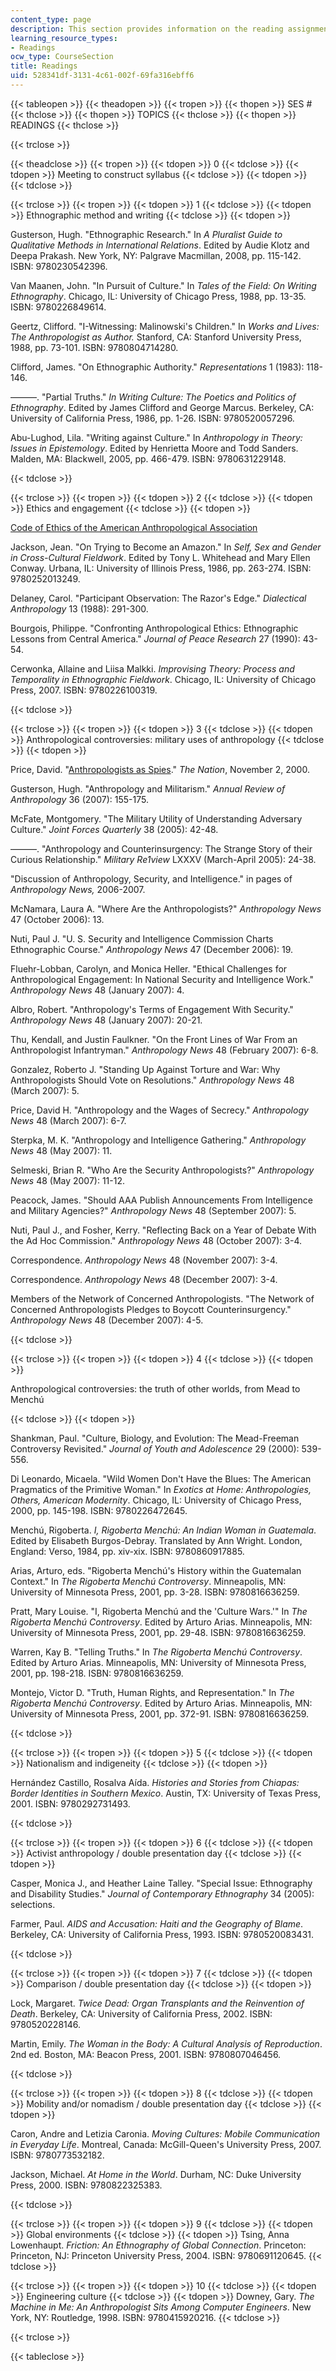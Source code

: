 ```yaml
---
content_type: page
description: This section provides information on the reading assignments of the course.
learning_resource_types:
- Readings
ocw_type: CourseSection
title: Readings
uid: 528341df-3131-4c61-002f-69fa316ebff6
---
```


{{< tableopen >}}
{{< theadopen >}}
{{< tropen >}}
{{< thopen >}}
SES #
{{< thclose >}}
{{< thopen >}}
TOPICS
{{< thclose >}}
{{< thopen >}}
READINGS
{{< thclose >}}

{{< trclose >}}

{{< theadclose >}}
{{< tropen >}}
{{< tdopen >}}
0
{{< tdclose >}}
{{< tdopen >}}
Meeting to construct syllabus
{{< tdclose >}}
{{< tdopen >}}
 
{{< tdclose >}}

{{< trclose >}}
{{< tropen >}}
{{< tdopen >}}
1
{{< tdclose >}}
{{< tdopen >}}
Ethnographic method and writing
{{< tdclose >}}
{{< tdopen >}}


Gusterson, Hugh. "Ethnographic Research." In _A Pluralist Guide to Qualitative Methods in International Relations_. Edited by Audie Klotz and Deepa Prakash. New York, NY: Palgrave Macmillan, 2008, pp. 115-142. ISBN: 9780230542396.

Van Maanen, John. "In Pursuit of Culture." In _Tales of the Field: On Writing Ethnography_. Chicago, IL: University of Chicago Press, 1988, pp. 13-35. ISBN: 9780226849614.

Geertz, Clifford. "I-Witnessing: Malinowski's Children." In _Works and Lives: The Anthropologist as Author._ Stanford, CA: Stanford University Press, 1988, pp. 73-101. ISBN: 9780804714280.

Clifford, James. "On Ethnographic Authority." _Representations_ 1 (1983): 118-146.

———. "Partial Truths." _In Writing Culture: The Poetics and Politics of Ethnography_. Edited by James Clifford and George Marcus. Berkeley, CA: University of California Press, 1986, pp. 1-26. ISBN: 9780520057296.

Abu-Lughod, Lila. "Writing against Culture." In _Anthropology in Theory: Issues in Epistemology_. Edited by Henrietta Moore and Todd Sanders. Malden, MA: Blackwell, 2005, pp. 466-479. ISBN: 9780631229148.


{{< tdclose >}}

{{< trclose >}}
{{< tropen >}}
{{< tdopen >}}
2
{{< tdclose >}}
{{< tdopen >}}
Ethics and engagement
{{< tdclose >}}
{{< tdopen >}}


[Code of Ethics of the American Anthropological Association](http://www.aaanet.org/issues/policy-advocacy/Code-of-Ethics.cfm)

Jackson, Jean. "On Trying to Become an Amazon." In _Self, Sex and Gender in Cross-Cultural Fieldwork_. Edited by Tony L. Whitehead and Mary Ellen Conway. Urbana, IL: University of Illinois Press, 1986, pp. 263-274. ISBN: 9780252013249.

Delaney, Carol. "Participant Observation: The Razor's Edge." _Dialectical Anthropology_ 13 (1988): 291-300.

Bourgois, Philippe. "Confronting Anthropological Ethics: Ethnographic Lessons from Central America." _Journal of Peace Research_ 27 (1990): 43-54.

Cerwonka, Allaine and Liisa Malkki. _Improvising Theory: Process and Temporality in Ethnographic Fieldwork_. Chicago, IL: University of Chicago Press, 2007. ISBN: 9780226100319.


{{< tdclose >}}

{{< trclose >}}
{{< tropen >}}
{{< tdopen >}}
3
{{< tdclose >}}
{{< tdopen >}}
Anthropological controversies: military uses of anthropology
{{< tdclose >}}
{{< tdopen >}}


Price, David. "[Anthropologists as Spies](http://www.thenation.com/article/anthropologists-spies/)." _The Nation_, November 2, 2000.

Gusterson, Hugh. "Anthropology and Militarism." _Annual Review of Anthropology_ 36 (2007): 155-175.

McFate, Montgomery. "The Military Utility of Understanding Adversary Culture." _Joint Forces Quarterly_ 38 (2005): 42-48.

———. "Anthropology and Counterinsurgency: The Strange Story of their Curious Relationship." _Military Re1view_ LXXXV (March-April 2005): 24-38.

"Discussion of Anthropology, Security, and Intelligence." in pages of _Anthropology News,_ 2006-2007.

McNamara, Laura A. "Where Are the Anthropologists?" _Anthropology News_ 47 (October 2006): 13.

Nuti, Paul J. "U. S. Security and Intelligence Commission Charts Ethnographic Course." _Anthropology News_ 47 (December 2006): 19.

Fluehr-Lobban, Carolyn, and Monica Heller. "Ethical Challenges for Anthropological Engagement: In National Security and Intelligence Work." _Anthropology News_ 48 (January 2007): 4.

Albro, Robert. "Anthropology's Terms of Engagement With Security." _Anthropology News_ 48 (January 2007): 20-21.

Thu, Kendall, and Justin Faulkner. "On the Front Lines of War From an Anthropologist Infantryman." _Anthropology News_ 48 (February 2007): 6-8.

Gonzalez, Roberto J. "Standing Up Against Torture and War: Why Anthropologists Should Vote on Resolutions." _Anthropology News_ 48 (March 2007): 5.

Price, David H. "Anthropology and the Wages of Secrecy." _Anthropology News_ 48 (March 2007): 6-7.

Sterpka, M. K. "Anthropology and Intelligence Gathering." _Anthropology News_ 48 (May 2007): 11.

Selmeski, Brian R. "Who Are the Security Anthropologists?" _Anthropology News_ 48 (May 2007): 11-12.

Peacock, James. "Should AAA Publish Announcements From Intelligence and Military Agencies?" _Anthropology News_ 48 (September 2007): 5.

Nuti, Paul J., and Fosher, Kerry. "Reflecting Back on a Year of Debate With the Ad Hoc Commission." _Anthropology News_ 48 (October 2007): 3-4.

Correspondence. _Anthropology News_ 48 (November 2007): 3-4.

Correspondence. _Anthropology News_ 48 (December 2007): 3-4.

Members of the Network of Concerned Anthropologists. "The Network of Concerned Anthropologists Pledges to Boycott Counterinsurgency." _Anthropology News_ 48 (December 2007): 4-5.


{{< tdclose >}}

{{< trclose >}}
{{< tropen >}}
{{< tdopen >}}
4
{{< tdclose >}}
{{< tdopen >}}


Anthropological controversies: the truth of other worlds, from Mead to Menchú


{{< tdclose >}}
{{< tdopen >}}


Shankman, Paul. "Culture, Biology, and Evolution: The Mead-Freeman Controversy Revisited." _Journal of Youth and Adolescence_ 29 (2000): 539-556.

Di Leonardo, Micaela. "Wild Women Don't Have the Blues: The American Pragmatics of the Primitive Woman." In _Exotics at Home: Anthropologies, Others, American Modernity_. Chicago, IL: University of Chicago Press, 2000, pp. 145-198. ISBN: 9780226472645.

Menchú, Rigoberta. _I, Rigoberta Menchú: An Indian Woman in Guatemala_. Edited by Elisabeth Burgos-Debray. Translated by Ann Wright. London, England: Verso, 1984, pp. xiv-xix. ISBN: 9780860917885.

Arias, Arturo, eds. "Rigoberta Menchú's History within the Guatemalan Context." In _The Rigoberta Menchú Controversy_. Minneapolis, MN: University of Minnesota Press, 2001, pp. 3-28. ISBN: 9780816636259.

Pratt, Mary Louise. "I, Rigoberta Menchú and the 'Culture Wars.'" In _The Rigoberta Menchú Controversy_. Edited by Arturo Arias. Minneapolis, MN: University of Minnesota Press, 2001, pp. 29-48. ISBN: 9780816636259.

Warren, Kay B. "Telling Truths." In _The Rigoberta Menchú Controversy_. Edited by Arturo Arias. Minneapolis, MN: University of Minnesota Press, 2001, pp. 198-218. ISBN: 9780816636259.

Montejo, Victor D. "Truth, Human Rights, and Representation." In _The Rigoberta Menchú Controversy_. Edited by Arturo Arias. Minneapolis, MN: University of Minnesota Press, 2001, pp. 372-91. ISBN: 9780816636259.


{{< tdclose >}}

{{< trclose >}}
{{< tropen >}}
{{< tdopen >}}
5
{{< tdclose >}}
{{< tdopen >}}
Nationalism and indigeneity
{{< tdclose >}}
{{< tdopen >}}


Hernández Castillo, Rosalva Aída. _Histories and Stories from Chiapas: Border Identities in Southern Mexico_. Austin, TX: University of Texas Press, 2001. ISBN: 9780292731493.


{{< tdclose >}}

{{< trclose >}}
{{< tropen >}}
{{< tdopen >}}
6
{{< tdclose >}}
{{< tdopen >}}
Activist anthropology / double presentation day
{{< tdclose >}}
{{< tdopen >}}


Casper, Monica J., and Heather Laine Talley. "Special Issue: Ethnography and Disability Studies." _Journal of Contemporary Ethnography_ 34 (2005): selections.

Farmer, Paul. _AIDS and Accusation: Haiti and the Geography of Blame_. Berkeley, CA: University of California Press, 1993. ISBN: 9780520083431.


{{< tdclose >}}

{{< trclose >}}
{{< tropen >}}
{{< tdopen >}}
7
{{< tdclose >}}
{{< tdopen >}}
Comparison / double presentation day
{{< tdclose >}}
{{< tdopen >}}


Lock, Margaret. _Twice Dead: Organ Transplants and the Reinvention of Death_. Berkeley, CA: University of California Press, 2002. ISBN: 9780520228146.

Martin, Emily. _The Woman in the Body: A Cultural Analysis of Reproduction_. 2nd ed. Boston, MA: Beacon Press, 2001. ISBN: 9780807046456.


{{< tdclose >}}

{{< trclose >}}
{{< tropen >}}
{{< tdopen >}}
8
{{< tdclose >}}
{{< tdopen >}}
Mobility and/or nomadism / double presentation day
{{< tdclose >}}
{{< tdopen >}}


Caron, Andre and Letizia Caronia. _Moving Cultures: Mobile Communication in Everyday Life_. Montreal, Canada: McGill-Queen's University Press, 2007. ISBN: 9780773532182.

Jackson, Michael. _At Home in the World_. Durham, NC: Duke University Press, 2000. ISBN: 9780822325383.


{{< tdclose >}}

{{< trclose >}}
{{< tropen >}}
{{< tdopen >}}
9
{{< tdclose >}}
{{< tdopen >}}
Global environments
{{< tdclose >}}
{{< tdopen >}}
Tsing, Anna Lowenhaupt. _Friction: An Ethnography of Global Connection_. Princeton: Princeton, NJ: Princeton University Press, 2004. ISBN: 9780691120645.
{{< tdclose >}}

{{< trclose >}}
{{< tropen >}}
{{< tdopen >}}
10
{{< tdclose >}}
{{< tdopen >}}
Engineering culture
{{< tdclose >}}
{{< tdopen >}}
Downey, Gary. _The Machine in Me: An Anthropologist Sits Among Computer Engineers_. New York, NY: Routledge, 1998. ISBN: 9780415920216.
{{< tdclose >}}

{{< trclose >}}

{{< tableclose >}}